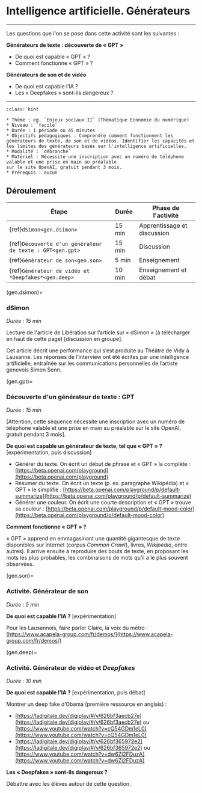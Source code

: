 # Intelligence artificielle. Générateurs

---- 

Les questions que l'on se pose dans cette activité sont les suivantes :

**Générateurs de texte : découverte de « GPT »** 
* De quoi est capable « GPT » ?
* Comment fonctionne « GPT » ? 

**Générateurs de son et de vidéo**
* De quoi est capable l’IA ?
* Les « Deepfakes » sont-ils dangereux ?


----

```{admonition} Intelligence artificielle. Générateurs
:class: hint

* Thème : eg. `Enjeux sociaux II` (Thèmatique Economie du numérique)
* Niveau : `facile`
* Durée : 1 période ou 45 minutes
* Objectifs pédagogiques : Comprendre comment fonctionnent les générateurs de texte, de son et de vidéos. Identifier les capacités et les limites des générateurs basés sur l'intelligence artificielles.
* Modalité : `débranché`
* Matériel : Nécessite une inscription avec un numéro de téléphone valable et une prise en main au préalable
sur le site OpenAI, gratuit pendant 3 mois.
* Prérequis : aucun

```

## Déroulement


| Étape                                   | Durée  | Phase de l'activité   | 
|---------------------------------------|------ |---------------------|
| {ref}`dSimon<gen.dsimon>`                    | 15 min  | Apprentissage et discussion           |
| {ref}`Découverte d'un générateur de texte : GPT<gen.gpt>`           | 15 min  | Discussion |
| {ref}`Générateur de son<gen.son>`    | 5 min  | Enseignement           |
| {ref}`Générateur de vidéo et *Deepfakes*<gen.deep>`    | 10 min  | Enseignement et débat           |



(gen.dsimon)=
### dSimon

*Durée : 15 min*

Lecture de l'article de Libération sur l’article sur « dSimon » (à télécharger en haut de cette page) [discussion en groupe].

Cet article décrit une performance qui s’est produite au Théâtre de Vidy
à Lausanne. Les réponses de l’interview ont été écrites par une intelligence artificielle, entraînée sur les communications personnelles de l’artiste genevois Simon Senn.


(gen.gpt)=
### Découverte d'un générateur de texte : GPT

*Durée : 15 min*

[Attention, cette séquence nécessite une inscription avec un numéro de téléphone valable et une prise en main au préalable
sur le site OpenAI, gratuit pendant 3 mois].


**De quoi est capable un générateur de texte, tel que « GPT » ?** [expérimentation, puis discussion]

- Générer du texte. On écrit un début de phrase et « GPT » la complète : [https://beta.openai.com/playground](https://beta.openai.com/playground)
- Résumer du texte. On écrit un texte (p. ex. paragraphe Wikipédia) et « GPT » le simplifie :
[https://beta.openai.com/playground/p/default-summarize](https://beta.openai.com/playground/p/default-summarize)
- Générer une couleur. On écrit une courte description et « GPT » trouve sa couleur :
[https://beta.openai.com/playground/p/default-mood-color](https://beta.openai.com/playground/p/default-mood-color)

**Comment fonctionne « GPT » ?** 

« GPT » apprend en emmagasinant une quantité gigantesque de texte disponibles sur Internet (corpus *Common Crawl*}, livres, *Wikipédia*, entre autres). Il arrive ensuite à reproduire des bouts de texte, en proposant les mots les plus probables, les combinaisons de mots qu’il a le plus souvent observées.



(gen.son)=
### Activité. Générateur de son 

*Durée : 5 min*


**De quoi est capable l’IA ?** [expérimentation]

Pour les Lausannois, faire parler Claire, la voix du métro :
[https://www.acapela-group.com/fr/demos/](https://www.acapela-group.com/fr/demos/)




(gen.deep)=
### Activité. Générateur de vidéo et *Deepfakes*

*Durée : 10 min*


**De quoi est capable l’IA ?** [expérimentation, puis débat]

Montrer un deep fake d’Obama (première ressource en anglais) : 
   - [https://ladigitale.dev/digiplay/#/v/626bf3aecb27e](https://ladigitale.dev/digiplay/#/v/626bf3aecb27e) ou [https://www.youtube.com/watch?v=cQ54GDm1eL0](https://www.youtube.com/watch?v=cQ54GDm1eL0) 
   - [https://ladigitale.dev/digiplay/#/v/626bf365972e2](https://ladigitale.dev/digiplay/#/v/626bf365972e2) ou [https://www.youtube.com/watch?v=dw6Zj2FDuzA](https://www.youtube.com/watch?v=dw6Zj2FDuzA)

**Les « Deepfakes » sont-ils dangereux ?** 

Débattre avec les élèves autour de cette question.
